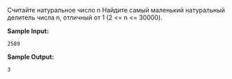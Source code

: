 Считайте натуральное число n
Найдите самый маленький натуральный делитель числа n, отличный от 1 (2 <= n <= 30000).

**Sample Input:**

```commandline
2589
```


**Sample Output:**

```commandline
3
```


